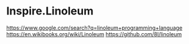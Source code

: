 # Inspire.Linoleum
https://www.google.com/search?q=linoleum+programming+language https://en.wikibooks.org/wiki/Linoleum https://github.com/8l/linoleum
